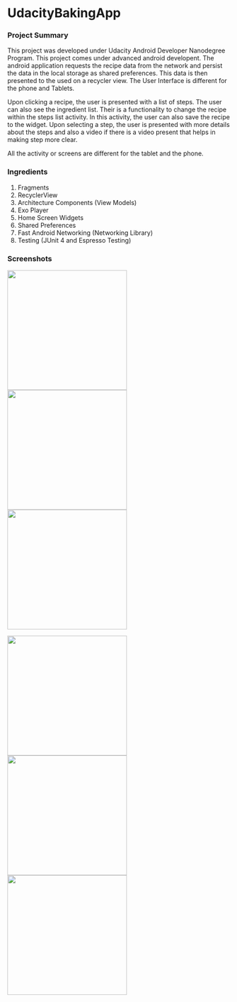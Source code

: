 # UdacityBakingApp

### Project Summary
This project was developed under Udacity Android Developer Nanodegree Program. This project comes under advanced android developent. The android application requests the recipe data from the network and persist the data in the local storage as shared preferences. This data is then presented to the used on a recycler view. The User Interface is different for the phone and Tablets. 

Upon clicking a recipe, the user is presented with a list of steps. The user can also see the ingredient list. Their is a functionality to change the recipe within the steps list activity. In this activity, the user can also save the recipe to the widget. Upon selecting a step, the user is presented with more details about the steps and also a video if there is a video present that helps in making step more clear.

All the activity or screens are different for the tablet and the phone.
 
### Ingredients
1. Fragments
2. RecyclerView
3. Architecture Components (View Models)
4. Exo Player
5. Home Screen Widgets
6. Shared Preferences
7. Fast Android Networking (Networking Library)
8. Testing (JUnit 4 and Espresso Testing)

### Screenshots
<img src="https://github.com/DhruvamSharma/UdacityBakingApp/blob/master/docs/WhatsApp%20Image%202018-09-20%20at%209.00.44%20AM.jpeg" width="270"> <img src="https://github.com/DhruvamSharma/UdacityBakingApp/blob/master/docs/WhatsApp%20Image%202018-09-20%20at%209.00.44%20AM%20(1).jpeg" width="270"> <img src="https://github.com/DhruvamSharma/UdacityBakingApp/blob/master/docs/WhatsApp%20Image%202018-09-20%20at%209.00.44%20AM%20(2).jpeg" width="270">

<img src="https://github.com/DhruvamSharma/UdacityBakingApp/blob/master/docs/WhatsApp%20Image%202018-09-20%20at%209.00.44%20AM%20(3).jpeg" width="270"> <img src="https://github.com/DhruvamSharma/UdacityBakingApp/blob/master/docs/WhatsApp%20Image%202018-09-20%20at%209.00.44%20AM%20(4).jpeg" width="270"> <img src="https://github.com/DhruvamSharma/UdacityBakingApp/blob/master/docs/WhatsApp%20Image%202018-09-20%20at%209.00.44%20AM%20(6).jpeg" width="270"> 


